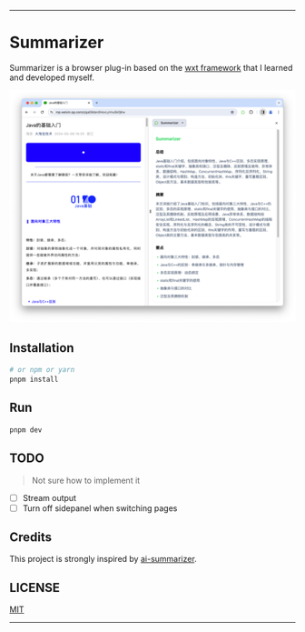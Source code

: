 
---

# Summarizer

Summarizer is a browser plug-in based on the [wxt framework](https://github.com/wxt-dev/wxt) that I learned and developed myself.

![](./screenshots/screenshot.png)

## Installation

```bash
# or npm or yarn
pnpm install
```

## Run
```bash
pnpm dev
```

## TODO

> Not sure how to implement it

- [ ] Stream output
- [ ] Turn off sidepanel when switching pages 

## Credits
This project is strongly inspired by [ai-summarizer](https://github.com/linchen1987/ai-summarizer).


## LICENSE

[MIT](http://opensource.org/licenses/MIT)

---
